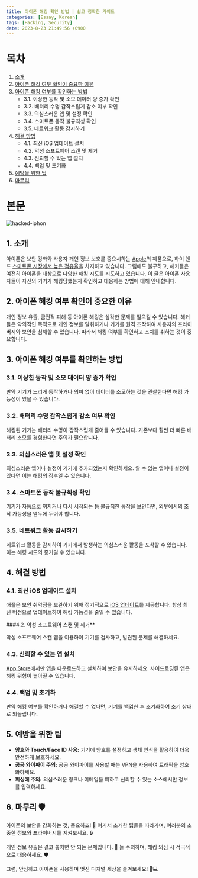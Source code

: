 ```yaml
---
title: 아이폰 해킹 확인 방법 | 쉽고 정확한 가이드
categories: [Essay, Korean]
tags: [Hacking, Security]
date: 2023-8-23 21:49:56 +0900
---
```

# 목차

1. [소개](#1-소개)
2. [아이폰 해킹 여부 확인이 중요한 이유](#2-아이폰-해킹-여부-확인이-중요한-이유)
3. [아이폰 해킹 여부를 확인하는 방법](#3-아이폰-해킹-여부를-확인하는-방법)
   - 3.1. 이상한 동작 및 소모 데이터 양 증가 확인
   - 3.2. 배터리 수명 갑작스럽게 감소 여부 확인
   - 3.3. 의심스러운 앱 및 설정 확인
   - 3.4. 스마트폰 동작 불규칙성 확인
   - 3.5. 네트워크 활동 감시하기
4. [해결 방법](#4-해결-방법)
   - 4.1. 최신 iOS 업데이트 설치
   - 4.2. 악성 소프트웨어 스캔 및 제거
   - 4.3. 신뢰할 수 있는 앱 설치
   - 4.4. 백업 및 초기화
5. [예방을 위한 팁](#5-예방을-위한-팁)
6. [마무리](#6-마무리-%EF%B8%8F)

# 본문
![hacked-iphon](/posts/2023-08-24-hacked-iiphone.jpeg)
## 1. 소개

아이폰은 보안 강화와 사용자 개인 정보 보호를 중요시하는 [Apple](https://apple.com/)의 제품으로, 하이 엔드 [스마트폰 시장에서 높은 점유율](https://biz.chosun.com/it-science/ict/2023/06/12/QY6TOWCSBBB4FOREYC5E2M5SRU/)을 차지하고 있습니다. 그럼에도 불구하고, 해커들은 여전히 아이폰을 대상으로 다양한 해킹 시도를 시도하고 있습니다. 이 글은 아이폰 사용자들이 자신의 기기가 해킹당했는지 확인하고 대응하는 방법에 대해 안내합니다.

## 2. 아이폰 해킹 여부 확인이 중요한 이유 

개인 정보 유출, 금전적 피해 등 아이폰 해킹은 심각한 문제를 일으킬 수 있습니다. 해커들은 악의적인 목적으로 개인 정보를 탈취하거나 기기를 원격 조작하여 사용자의 프라이버시와 보안을 침해할 수 있습니다. 따라서 해킹 여부를 확인하고 조치를 취하는 것이 중요합니다.

## 3. 아이폰 해킹 여부를 확인하는 방법

### 3.1. 이상한 동작 및 소모 데이터 양 증가 확인

만약 기기가 느리게 동작하거나 의미 없이 데이터를 소모하는 것을 관찰한다면 해킹 가능성이 있을 수 있습니다.

### 3.2. 배터리 수명 갑작스럽게 감소 여부 확인

해킹된 기기는 배터리 수명이 갑작스럽게 줄어들 수 있습니다. 기존보다 훨씬 더 빠른 배터리 소모를 경험한다면 주의가 필요합니다.

### 3.3. 의심스러운 앱 및 설정 확인

의심스러운 앱이나 설정이 기기에 추가되었는지 확인하세요. 알 수 없는 앱이나 설정이 있다면 이는 해킹의 징후일 수 있습니다.

### 3.4. 스마트폰 동작 불규칙성 확인

기기가 자동으로 꺼지거나 다시 시작되는 등 불규칙한 동작을 보인다면, 외부에서의 조작 가능성을 염두에 두어야 합니다.

### 3.5. 네트워크 활동 감시하기

네트워크 활동을 감시하여 기기에서 발생하는 의심스러운 활동을 포착할 수 있습니다. 이는 해킹 시도의 증거일 수 있습니다.

## 4. 해결 방법

### 4.1. 최신 iOS 업데이트 설치

애플은 보안 취약점을 보완하기 위해 정기적으로 [iOS 업데이트](https://support.apple.com/ko-kr/HT204204)를 제공합니다. 항상 최신 버전으로 업데이트하여 해킹 가능성을 줄일 수 있습니다.

###4.2. 악성 소프트웨어 스캔 및 제거**

악성 소프트웨어 스캔 앱을 이용하여 기기를 검사하고, 발견된 문제를 해결하세요.

### 4.3. 신뢰할 수 있는 앱 설치

[App Store](https://www.apple.com/kr/app-store/)에서만 앱을 다운로드하고 설치하여 보안을 유지하세요. 사이드로딩된 앱은 해킹 위험이 높아질 수 있습니다.

### 4.4. 백업 및 초기화

만약 해킹 여부를 확인하거나 해결할 수 없다면, 기기를 백업한 후 초기화하여 초기 상태로 되돌립니다.

## 5. 예방을 위한 팁

- **암호와 Touch/Face ID 사용:** 기기에 암호를 설정하고 생체 인식을 활용하여 더욱 안전하게 보호하세요.
- **공공 와이파이 주의:** 공공 와이파이를 사용할 때는 VPN을 사용하여 트래픽을 암호화하세요.
- **피싱에 주의:** 의심스러운 링크나 이메일을 피하고 신뢰할 수 있는 소스에서만 정보를 입력하세요.

## 6. 마무리 🛡️

아이폰의 보안을 강화하는 것, 중요하죠! 🌟 여기서 소개한 팁들을 따라가며, 여러분의 소중한 정보와 프라이버시를 지켜보세요. 🔒

개인 정보 유출은 결코 놓치면 안 되는 문제입니다. 🚫 늘 주의하며, 해킹 의심 시 적극적으로 대응하세요. 🛡️

그럼, 안심하고 아이폰을 사용하며 멋진 디지털 세상을 즐겨보세요! 📱💻